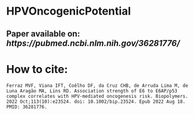 # HPVOncogenicPotential
<h2>Paper available on: <i>https://pubmed.ncbi.nlm.nih.gov/36281776/</i></h2>

# How to cite:
```
Ferraz MVF, Viana IFT, Coêlho DF, da Cruz CHB, de Arruda Lima M, de Luna Aragão MA, Lins RD. Association strength of E6 to E6AP/p53 complex correlates with HPV-mediated oncogenesis risk. Biopolymers. 2022 Oct;113(10):e23524. doi: 10.1002/bip.23524. Epub 2022 Aug 18. PMID: 36281776.
```

